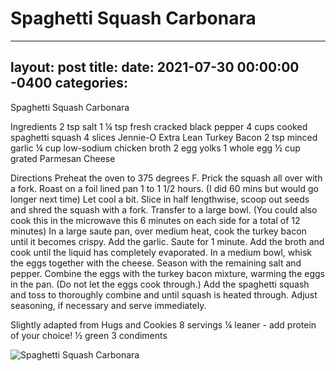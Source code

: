 # Spaghetti Squash Carbonara
---
layout: post
title: 
date:   2021-07-30 00:00:00 -0400
categories: 
---
Spaghetti Squash Carbonara

Ingredients
2 tsp salt
1 ¼ tsp fresh cracked black pepper
4 cups cooked spaghetti squash
4 slices Jennie-O Extra Lean Turkey Bacon
2 tsp minced garlic
¼ cup low-sodium chicken broth
2 egg yolks
1 whole egg
½ cup grated Parmesan Cheese

Directions
Preheat the oven to 375 degrees F.
Prick the squash all over with a fork. Roast on a foil lined pan 1 to 1 1/2 hours. (I did 60 mins but would go longer next time) Let cool a bit. Slice in half lengthwise, scoop out seeds and shred the squash with a fork. Transfer to a large bowl. (You could also cook this in the microwave this 6 minutes on each side for a total of 12 minutes)
In a large saute pan, over medium heat, cook the turkey bacon until it becomes crispy. Add the garlic. Saute for 1 minute. Add the broth and cook until the liquid has completely evaporated.
In a medium bowl, whisk the eggs together with the cheese. Season with the remaining salt and pepper. Combine the eggs with the turkey bacon mixture, warming the eggs in the pan. (Do not let the eggs cook through.) Add the spaghetti squash and toss to thoroughly combine and until squash is heated through. Adjust seasoning, if necessary and serve immediately.

Slightly adapted from Hugs and Cookies
8 servings
¼ leaner - add protein of your choice! 
½ green
3 condiments

![Spaghetti Squash Carbonara](/images/Spaghetti%20Squash%20Carbonara.png)

